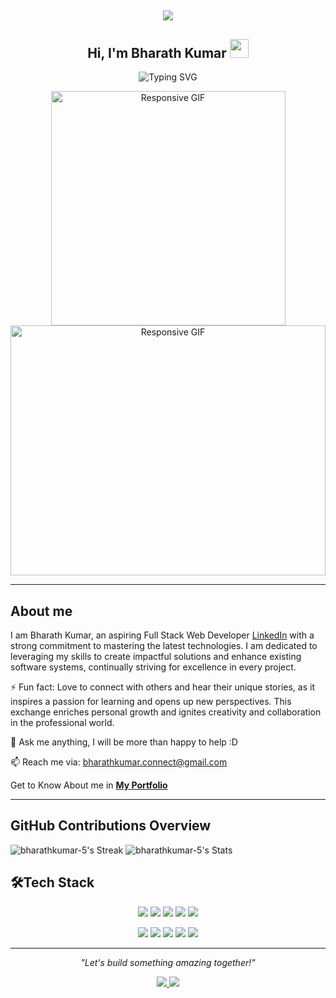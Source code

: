 <h2 align="center"><img src="https://user-images.githubusercontent.com/39955420/147578199-56632b69-b3e8-4d9f-97e2-f046a1c2cba0.gif"></h2>

<h2 align="center">Hi, I'm Bharath Kumar  <img src="https://user-images.githubusercontent.com/39955420/147578264-bae0526c-028a-49d2-8af8-d08bb4edbd2a.gif" height="30" width="30"></h2>

<p align="center">
  <img src="https://readme-typing-svg.demolab.com?font=Fira+Code&size=22&pause=1000&color=FF5733&center=true&vCenter=true&width=435&lines=Full+Stack+Developer;MERN+Stack+Enthusiast;Knowledge+Seeker+%26+Problem+Solver;" alt="Typing SVG" />
</p>

<p align="center">
  
   <img src="https://user-images.githubusercontent.com/74038190/212750672-2f3f2b50-c84f-4ed8-a60a-849ae69ff9df.gif" style="width: 375px; max-width: 900px; height: 375px; max-height: 400px; object-fit: contain;" alt="Responsive GIF" />
   <img src="https://media.giphy.com/media/xT9IgzoKnwFNmISR8I/giphy.gif" style="width: 100%; max-width: 900px; height: auto; max-height: 400px; object-fit: contain;" alt="Responsive GIF" />
</p> 

---
<h2>About me</h2>

I am Bharath Kumar, an aspiring Full Stack Web Developer [LinkedIn](https://www.linkedin.com/in/bharathkumar-dev/) with a strong commitment to mastering the latest technologies. I am dedicated to leveraging my skills to create impactful solutions and enhance existing software systems, continually striving for excellence in every project.

⚡ Fun fact: Love to connect with others and hear their unique stories, as it inspires a passion for learning and opens up new perspectives. This exchange enriches personal growth and ignites creativity and collaboration in the professional world.  

💬 Ask me anything, I will be more than happy to help :D

📫 Reach me via: [bharathkumar.connect@gmail.com](bharathkumar.connect@gmail.com)

Get to Know About me in [**My Portfolio**](https://bharathkumar-portfoliolink.netlify.app/) 

---

<h2>GitHub Contributions Overview</h2>

![bharathkumar-5's Streak](https://github-readme-streak-stats.herokuapp.com/?user=bharathkumar-5&theme=nightowl&hide_border=true)
![bharathkumar-5's Stats](https://github-readme-stats.vercel.app/api?username=bharathkumar-5&theme=nightowl&show_icons=true&hide_border=true&count_private=true)


<h2>🛠Tech Stack</h2>

<p align="center">
  <img src="https://img.shields.io/badge/-React-61DAFB?logo=react&logoColor=black&style=for-the-badge" />
  <img src="https://img.shields.io/badge/node.js-6DA55F?style=for-the-badge&logo=node.js&logoColor=white" />
  <img src="https://img.shields.io/badge/javascript-%23323330.svg?style=for-the-badge&logo=javascript&logoColor=%23F7DF1E" />
  <img src="https://img.shields.io/badge/-Python-3776AB?logo=python&logoColor=white&style=for-the-badge" />
  <img src="https://img.shields.io/badge/html5-%23E34F26.svg?style=for-the-badge&logo=html5&logoColor=white" />
</p>
<p align="center">
  <img src="https://img.shields.io/badge/css3-%231572B6.svg?style=for-the-badge&logo=css3&logoColor=white" />
  <img src="https://img.shields.io/badge/Responsive-25A0E0?logo=api&logoColor=white&color=pink&style=for-the-badge" />
  <img src="https://img.shields.io/badge/-MongoDB-47A248?logo=mongodb&logoColor=white&style=for-the-badge" />
  <img src="https://img.shields.io/badge/-REST%20API-25A0E0?logo=api&logoColor=white&color=rgb(0, 43, 80)&style=for-the-badge" />
  <img src="https://img.shields.io/badge/-SQL-4479A1?logo=mysql&logoColor=white&style=for-the-badge" />
</p>

---
<p align="center">
  <i>"Let's build something amazing together!"</i>
</p>

<p align="center">
  <a href="https://www.linkedin.com/in/bharathkumar-dev/">
    <img src="https://img.shields.io/badge/-LinkedIn-0077B5?logo=LinkedIn&logoColor=white&style=for-the-badge" />
  </a>
  
  <a href="https://www.instagram.com/bharathinsights/profilecard/?igsh=eXNybHU5MTNxbDB6">
    <img src="https://img.shields.io/badge/-Instagram-1DA1F2?logo=Instagram&logoColor=white&color=brown&style=for-the-badge" />
  </a>
</p>
